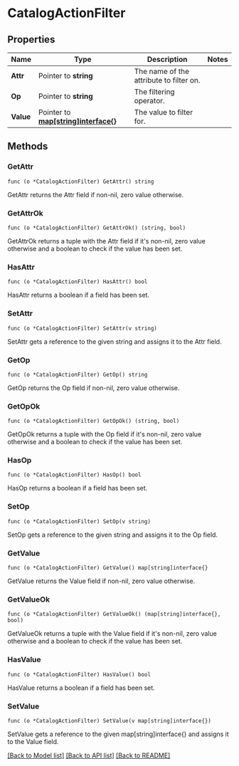 # CatalogActionFilter

## Properties

Name | Type | Description | Notes
------------ | ------------- | ------------- | -------------
**Attr** | Pointer to **string** | The name of the attribute to filter on. | 
**Op** | Pointer to **string** | The filtering operator. | 
**Value** | Pointer to [**map[string]interface{}**](.md) | The value to filter for. | 

## Methods

### GetAttr

`func (o *CatalogActionFilter) GetAttr() string`

GetAttr returns the Attr field if non-nil, zero value otherwise.

### GetAttrOk

`func (o *CatalogActionFilter) GetAttrOk() (string, bool)`

GetAttrOk returns a tuple with the Attr field if it's non-nil, zero value otherwise
and a boolean to check if the value has been set.

### HasAttr

`func (o *CatalogActionFilter) HasAttr() bool`

HasAttr returns a boolean if a field has been set.

### SetAttr

`func (o *CatalogActionFilter) SetAttr(v string)`

SetAttr gets a reference to the given string and assigns it to the Attr field.

### GetOp

`func (o *CatalogActionFilter) GetOp() string`

GetOp returns the Op field if non-nil, zero value otherwise.

### GetOpOk

`func (o *CatalogActionFilter) GetOpOk() (string, bool)`

GetOpOk returns a tuple with the Op field if it's non-nil, zero value otherwise
and a boolean to check if the value has been set.

### HasOp

`func (o *CatalogActionFilter) HasOp() bool`

HasOp returns a boolean if a field has been set.

### SetOp

`func (o *CatalogActionFilter) SetOp(v string)`

SetOp gets a reference to the given string and assigns it to the Op field.

### GetValue

`func (o *CatalogActionFilter) GetValue() map[string]interface{}`

GetValue returns the Value field if non-nil, zero value otherwise.

### GetValueOk

`func (o *CatalogActionFilter) GetValueOk() (map[string]interface{}, bool)`

GetValueOk returns a tuple with the Value field if it's non-nil, zero value otherwise
and a boolean to check if the value has been set.

### HasValue

`func (o *CatalogActionFilter) HasValue() bool`

HasValue returns a boolean if a field has been set.

### SetValue

`func (o *CatalogActionFilter) SetValue(v map[string]interface{})`

SetValue gets a reference to the given map[string]interface{} and assigns it to the Value field.


[[Back to Model list]](../README.md#documentation-for-models) [[Back to API list]](../README.md#documentation-for-api-endpoints) [[Back to README]](../README.md)


